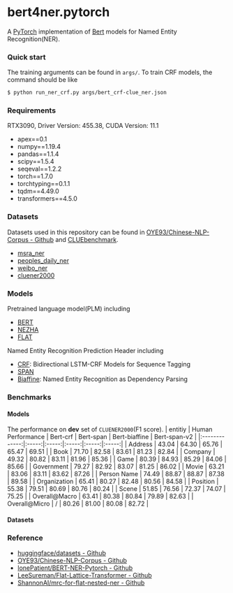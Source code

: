 # bert4ner.pytorch
A [PyTorch](https://pytorch.org/) implementation of [Bert](https://arxiv.org/abs/1706.03762) models for Named Entity Recognition(NER).

### Quick start

The training arguments can be found in `args/`. To train CRF models, the command should be like
``` sh
$ python run_ner_crf.py args/bert_crf-clue_ner.json
```

### Requirements

RTX3090, Driver Version: 455.38, CUDA Version: 11.1
- apex==0.1
- numpy==1.19.4
- pandas==1.1.4
- scipy==1.5.4
- seqeval==1.2.2
- torch==1.7.0
- torchtyping==0.1.1
- tqdm==4.49.0
- transformers==4.5.0

### Datasets

Datasets used in this repository can be found in [OYE93/Chinese-NLP-Corpus - Github](https://github.com/OYE93/Chinese-NLP-Corpus) and [CLUEbenchmark](https://github.com/CLUEbenchmark/).

- [msra_ner](https://github.com/OYE93/Chinese-NLP-Corpus/tree/master/NER/MSRA)
- [peoples_daily_ner](https://github.com/OYE93/Chinese-NLP-Corpus/tree/master/NER/People's%20Daily)
- [weibo_ner](https://github.com/OYE93/Chinese-NLP-Corpus/tree/master/NER/Weibo)
- [cluener2000](https://www.cluebenchmarks.com/dataSet_search_modify.html?keywords=cluener2000)

### Models

Pretrained language model(PLM) including
- [BERT](https://arxiv.org/abs/1706.03762)
- [NEZHA](https://arxiv.org/abs/1909.00204)
- [FLAT](https://arxiv.org/abs/2004.11795)

Named Entity Recognition Prediction Header including
- [CRF](https://arxiv.org/abs/1508.01991): Bidirectional LSTM-CRF Models for Sequence Tagging
- [SPAN]()
- [Biaffine](https://arxiv.org/abs/2005.07150): Named Entity Recognition as Dependency Parsing
<!-- - [MRC-modified](https://arxiv.org/abs/1910.11476): A Unified MRC Framework for Named Entity Recognition -->

### Benchmarks

#### Models

The performance on **dev** set of `CLUENER2000`(F1 score).
| entitiy       | Human Performance | Bert-crf | Bert-span | Bert-biaffine | Bert-span-v2 |
|:-------------:|:-----:|:-----:|:-----:|:-----:|:-----:|
| Address       | 43.04 | 64.30 | 65.76 | 65.47 | 69.51 |
| Book          | 71.70 | 82.58 | 83.61 | 81.23 | 82.84 |
| Company       | 49.32 | 80.82 | 83.11 | 81.96 | 85.36 |
| Game          | 80.39 | 84.93 | 85.29 | 84.06 | 85.66 |
| Government    | 79.27 | 82.92 | 83.07 | 81.25 | 86.02 |
| Movie         | 63.21 | 83.06 | 83.11 | 83.62 | 87.26 |
| Person Name   | 74.49 | 88.87 | 88.87 | 87.38 | 89.58 |
| Organization  | 65.41 | 80.27 | 82.48 | 80.56 | 84.58 |
| Position      | 55.38 | 79.51 | 80.69 | 80.76 | 80.24 |
| Scene         | 51.85 | 76.56 | 72.37 | 74.07 | 75.25 |
| Overall@Macro | 63.41 | 80.38 | 80.84 | 79.89 | 82.63 |
| Overall@Micro | /     | 80.26 | 81.00 | 80.08 | 82.72 |

#### Datasets

### Reference

- [huggingface/datasets - Github](https://github.com/huggingface/datasets)
- [OYE93/Chinese-NLP-Corpus - Github](https://github.com/OYE93/Chinese-NLP-Corpus)
- [lonePatient/BERT-NER-Pytorch - Github](https://github.com/lonePatient/BERT-NER-Pytorch)
- [LeeSureman/Flat-Lattice-Transformer - Github](https://github.com/LeeSureman/Flat-Lattice-Transformer)
- [ShannonAI/mrc-for-flat-nested-ner - Github](https://github.com/ShannonAI/mrc-for-flat-nested-ner)
